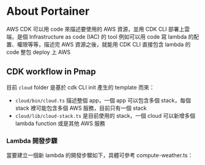 # About Portainer

AWS CDK 可以用 code 來描述要使用的 AWS 資源，並用 CDK CLI 部署上雲端，是個 Infrastructure as code (IAC) 的 tool
例如可以用 code 寫 lambda 的配置、權限等等，描述完 AWS 資源之後，就能用 CDK CLI 直接包含 lambda 的 code 整包 deploy 上 AWS

## CDK workflow in Pmap

目前 `cloud` folder 是基於 cdk CLI init 產生的 template 而來：

- `cloud/bin/cloud.ts` 描述整個 app，一個 app 可以包含多個 stack，每個 stack 裡可能包含多個 AWS 服務，目前只有一個 stack
- `cloud/lib/cloud-stack.ts` 是目前使用的 stack，一個 cloud 可以新增多個 lambda function 或是其他 AWS 服務

### Lambda 開發步驟

當要建立一個新 lambda 的開發步驟如下，具體可參考 compute-weather.ts：
